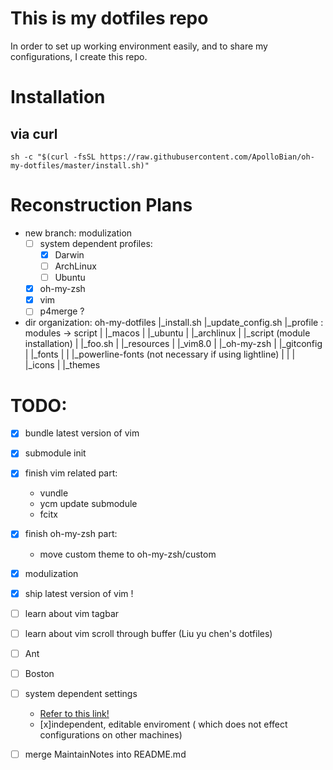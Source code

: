 # This is my dotfiles repo
In order to set up working environment easily, and to share my configurations, I create this repo.

# Installation
## via curl

```shell
sh -c "$(curl -fsSL https://raw.githubusercontent.com/ApolloBian/oh-my-dotfiles/master/install.sh)"
```

# Reconstruction Plans
 - new branch: modulization
    - [ ] system dependent profiles:
        - [x] Darwin 
        - [ ] ArchLinux
        - [ ] Ubuntu
    - [x] oh-my-zsh
    - [x] vim
    - [ ] p4merge ?

 - dir organization:
    oh-my-dotfiles
    |_install.sh
    |_update_config.sh
    |_profile : modules -> script
    | |_macos
    | |_ubuntu
    | |_archlinux
    |
    |_script (module installation)
    | |_foo.sh
    |
    |_resources
    | |_vim8.0
    | |_oh-my-zsh
    | |_gitconfig    
    | |_fonts
    | | |_powerline-fonts (not necessary if using lightline)
    | | 
    | |_icons
    | |_themes



# TODO:
 - [x] bundle latest version of vim
 - [x] submodule init
 - [x] finish vim related part:
    - vundle
    - ycm update submodule
    - fcitx
 - [x] finish oh-my-zsh part:
    - move custom theme to oh-my-zsh/custom
 - [x] modulization
 - [x] ship latest version of vim !

 - [ ] learn about vim tagbar
 - [ ] learn about vim scroll through buffer (Liu yu chen's dotfiles)
 - [ ] Ant
 - [ ] Boston
 - [ ] system dependent settings
    - [Refer to this link!](https://github.com/Leoyzen/dotfiles)
    - [x]independent, editable enviroment ( which does not effect configurations on other machines)
 - [ ] merge MaintainNotes into README.md
